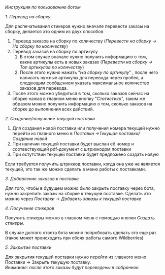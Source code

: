 *Инструкция по пользованию ботом*

*1. Перевод на сборку*

Для распечатывания стикеров нужно вначале перевести заказы на сборку, делается это одним из двух способов

1.  Перевод заказов  на сборку по количеству (_Перевести на сборку -> На сборку по количеству_)
2.  Перевод заказов на сборку по артикулу
    1.  В этом случае вначале нужно получить информацию о том, какие артикулы есть в новых заказах (_Перевести на сборку -> Топ артикулов по количеству_)
    2.  После этого нужно нажать "_На сборку по артикулу_" , после чего написать нужные артикулы для перевода через пробел, а следующим сообщением указать максимальное количество заказов для перевода.
3.  После этого можно убедиться в том, сколько заказов сейчас на сборке нажав в главном меню кнопку "_Статистика_", таким же образом можно получить информацию о том, сколько заказов на сборке до выполнения всех действий.

*2. Создание/получение текущей поставки*

1.  Для создания новой поставки или получения номера текущей нужно перейти из главного меню в _Поставки ->Текущая поставка/Создание новой_
2.  При наличии текущей поставки будет выслан её номер и соотвествующий pdf-документ с штрихкодом поставки
3.  При остутствии текущей поставки будет предложено создать новую

Если требуется получить штрихкод поставки, когда она уже не является текущей, это так же можно сделать в меню работы с поставками.

*3. Добавление заказов к поставке*

Для того, чтобы в будущем можно было закрыть поставку через бота, нужно закрепить заказы на сборке к текущей поставке. Сделать это можно  через _Поставки -> Добавить заказы к текущей поставке_

*4. Получение стикеров*

Получить стикеры можно в главном меня с помощью кнопки _Создать стикеры._

В случае долгого ответа бота можно попробовать сделать это еще раз (такое может происходить при сбоях работы самого Wildberries)

*5. Закрытие поставки*

Для закрытия текущей поставки нужно перейти из главного меню Поставки -> Закрыть текущую поставку.  
*Внимание: после этого заказы будут переведены в собранное.*
